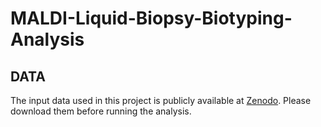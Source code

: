 # MALDI-Liquid-Biopsy-Biotyping-Analysis
## DATA
The input data used in this project is publicly available at [Zenodo](https://doi.org/XXX). Please download them before running the analysis.
